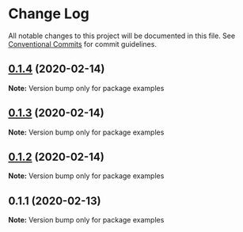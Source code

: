 # Change Log

All notable changes to this project will be documented in this file.
See [Conventional Commits](https://conventionalcommits.org) for commit guidelines.

## [0.1.4](https://github.com/loopmode/markdown/compare/examples@0.1.3...examples@0.1.4) (2020-02-14)

**Note:** Version bump only for package examples





## [0.1.3](https://github.com/loopmode/markdown/compare/examples@0.1.2...examples@0.1.3) (2020-02-14)

**Note:** Version bump only for package examples





## [0.1.2](https://github.com/loopmode/markdown/compare/examples@0.1.1...examples@0.1.2) (2020-02-14)

**Note:** Version bump only for package examples





## 0.1.1 (2020-02-13)

**Note:** Version bump only for package examples
